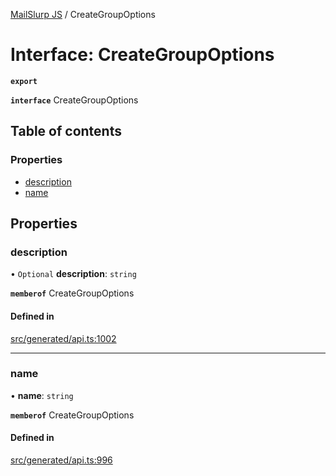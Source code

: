 [MailSlurp JS](../README.md) / CreateGroupOptions

# Interface: CreateGroupOptions

**`export`**

**`interface`** CreateGroupOptions

## Table of contents

### Properties

- [description](CreateGroupOptions.md#description)
- [name](CreateGroupOptions.md#name)

## Properties

### description

• `Optional` **description**: `string`

**`memberof`** CreateGroupOptions

#### Defined in

[src/generated/api.ts:1002](https://github.com/mailslurp/mailslurp-client/blob/1460b4d/src/generated/api.ts#L1002)

___

### name

• **name**: `string`

**`memberof`** CreateGroupOptions

#### Defined in

[src/generated/api.ts:996](https://github.com/mailslurp/mailslurp-client/blob/1460b4d/src/generated/api.ts#L996)
